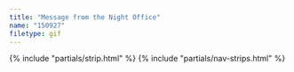 ```yaml
---
title: "Message from the Night Office"
name: "150927"
filetype: gif
---
```


{% include "partials/strip.html" %}
{% include "partials/nav-strips.html" %}